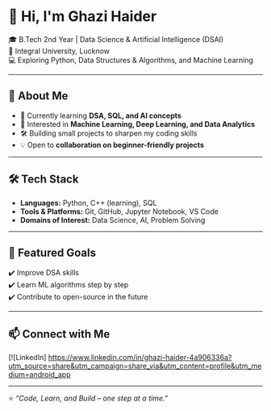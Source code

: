 # 👋 Hi, I'm Ghazi Haider  

🎓 B.Tech 2nd Year | Data Science & Artificial Intelligence (DSAI)  
🏫 Integral University, Lucknow  
💻 Exploring Python, Data Structures & Algorithms, and Machine Learning  

---

## 🚀 About Me  
- 🌱 Currently learning **DSA, SQL, and AI concepts**  
- 🤖 Interested in **Machine Learning, Deep Learning, and Data Analytics**  
- 🛠️ Building small projects to sharpen my coding skills  
- 💡 Open to **collaboration on beginner-friendly projects**  

---

## 🛠️ Tech Stack  
- **Languages:** Python, C++ (learning), SQL  
- **Tools & Platforms:** Git, GitHub, Jupyter Notebook, VS Code  
- **Domains of Interest:** Data Science, AI, Problem Solving  

---

## 📌 Featured Goals  
✔️ Improve DSA skills  
✔️ Learn ML algorithms step by step  
✔️ Contribute to open-source in the future  

---

## 📫 Connect with Me  
[![LinkedIn]  https://www.linkedin.com/in/ghazi-haider-4a906336a?utm_source=share&utm_campaign=share_via&utm_content=profile&utm_medium=android_app
 

---
⭐️ *“Code, Learn, and Build – one step at a time.”*
